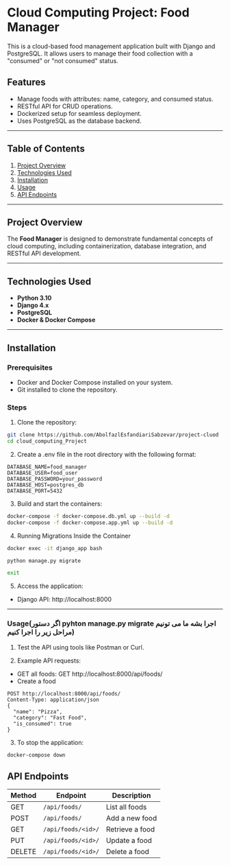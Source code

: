 # Cloud Computing Project: Food Manager

This is a cloud-based food management application built with Django and PostgreSQL. It allows users to manage their food collection with a "consumed" or "not consumed" status.

## Features
- Manage foods with attributes: name, category, and consumed status.
- RESTful API for CRUD operations.
- Dockerized setup for seamless deployment.
- Uses PostgreSQL as the database backend.

---

## Table of Contents
1. [Project Overview](#project-overview)
2. [Technologies Used](#technologies-used)
3. [Installation](#installation)
4. [Usage](#usage)
5. [API Endpoints](#api-endpoints)

---

## Project Overview
The **Food Manager** is designed to demonstrate fundamental concepts of cloud computing, including containerization, database integration, and RESTful API development.

---

## Technologies Used
- **Python 3.10**
- **Django 4.x**
- **PostgreSQL**
- **Docker & Docker Compose**

---

## Installation

### Prerequisites
- Docker and Docker Compose installed on your system.
- Git installed to clone the repository.

### Steps
1. Clone the repository:
```bash
git clone https://github.com/AbolfazlEsfandiariSabzevar/project-cluod
cd cloud_computing_Project
```

2. Create a .env file in the root directory with the following format:
```env
DATABASE_NAME=food_manager
DATABASE_USER=food_user
DATABASE_PASSWORD=your_password
DATABASE_HOST=postgres_db
DATABASE_PORT=5432
```

3. Build and start the containers:
```bash
docker-compose -f docker-compose.db.yml up --build -d
docker-compose -f docker-compose.app.yml up --build -d
```
4. Running Migrations Inside the Container
```bash
docker exec -it django_app bash
```
```bash
python manage.py migrate
```
```bash
exit
```

5. Access the application:

- Django API: http://localhost:8000

---

### Usage(اگر دستور pyhton manage.py migrate اجرا بشه ما می تونیم مراحل زیر را اجرا کنیم)
1. Test the API using tools like Postman or Curl.

2. Example API requests:
- GET all foods: GET http://localhost:8000/api/foods/
- Create a food
```
POST http://localhost:8000/api/foods/
Content-Type: application/json
{
  "name": "Pizza",
  "category": "Fast Food",
  "is_consumed": true
}
```
3. To stop the application:
```bash
docker-compose down
```

## API Endpoints

| Method | Endpoint              | Description           |
|--------|-----------------------|-----------------------|
| GET    | `/api/foods/`         | List all foods        |
| POST   | `/api/foods/`         | Add a new food        |
| GET    | `/api/foods/<id>/`    | Retrieve a food       |
| PUT    | `/api/foods/<id>/`    | Update a food         |
| DELETE | `/api/foods/<id>/`    | Delete a food         |
